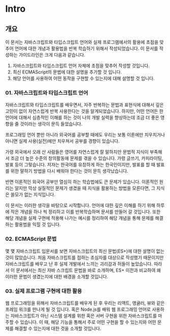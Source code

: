 # Intro

## 개요

 이 문서는 자바스크립트와 타입스크립트 언어와 실제 프로그램에서의 활용에 초점을 맞추어 언어에 대한 개념과 활용법을 반복 학습하기 위해서 작성되었습니다. 이 문서를 작성하는 가이드라인은 크게 다음과 같습니다.

1. 자바스크립트와 타입스크립트 언어 자체에 초점을 맞추어 작성할 것입니다.
2. 최신 ECMAScript의 문법에 대한 설명을 추가할 것 입니다.
3. 해당 언어를 사용하여 어떤 동작을 구현할 수 있는지에 대해 설명할 것 입니다.

### 01. 자바스크립트와 타입스크립트 언어

 자바스크립트와 타입스크립트를 배우면서, 자주 반복하는 문법과 표현식에 대해서 깊은 고민이 없이 자연스럽게 반복 사용한다는 것을 알게되었습니다. 하지만, 어떤 언어든 한 언어에 대해서 심층적인 이해를 하는 것이 나의 개발 실력을 향상하는데 조금 더 좋은 영향을 줄 것이라는 생각이 문득 들었습니다.

 프로그래밍 언어 뿐만 아니라 외국어를 공부할 때에도 우리는 보통 이론에만 치우치거나 아니면 실제 사용\(실전\)에만 치우쳐서 공부를 경향이 있습니다. 

 가령 외국에서 오래 산 사람들은 영어를 자연스럽게 잘 말하지만 문법적 지식이 부족해서 조금 더 높은 수준의 창의활동에 문제를 겪을 수 있습니다. 가령 글쓰기, 카피라이팅, 발표 등이 그렇습니다. 저자는 한국어를 유창하게 하는 한국인이지만, 발표를 할 때 발표를 위한 말하기 방법을 다시 배워야 한다는 것이 문득 생각났습니다.

 반면 이론적인 외국어 공부만 열심히 하는 학습법에도 큰 문제가 있습니다. 이론적인 원리는 알지만 막상 실질적인 문제가 생겼을 때 지식을 활용하는 방법을 모른다면, 그 지식은 쓸모가 없는 지식입니다.

 이 문서는 이러한 생각을 바탕으로 시작합니다. 언어에 대한 깊은 이해를 하기 위해 하루에 작은 개념을 하나 씩 정리하고 이를 반복학습하며 문서를 만들어 갈 것입니다. 또한 해당 개념을 실제 구현에 적용해 나가는 예시를 정리하여 해당 개념을 통해 문제를 해결하는 활용법을 익힐 것 입니다.

### 02. ECMAScript 문법

 몇 몇 자바스크립트 입문서를 보면 자바스크립트의 최신 문법\(ES+\)에 대한 설명이 없는 것이 많았습니다. 처음 자바스크립트를 접하는 초심자를 대상으로 작성했기 때문이지만 자바스크립트를 배우고 난 후 실제 개발에서 느끼는 괴리감과 허들이 높았습니다. 따라서 이 문서에서는 최신 자바 스크립트 문법을 바로 소개하며, ES+ 이전과 비교하여 왜 이러한 문법이 생겼는지에 대한 배경을 소개할 것입니다.

### 03. 실제 프로그램 구현에 대한 활용 

 웹 프로그래밍을 위해서 자바스크립트를 배우게 된 후 우리는 리액트, 앵귤러, 뷰와 같은 프레임 워크를 만나게 될 것 입니다. 혹은 Node.js를 배워 웹 프로그래밍 언어로 사용하는 자바스크립트가 아닌 시스템 설계를 위한 혹은 서버 구현을 위한 자바스크립트를 마주할 수 있습니다. 이 때, 해당 기능을 통해서 주로 어떤 구현을 할 수 있는지와 어떤 문제를 해결할 수 있는지에 대한 것을 소개할 것입니다.

